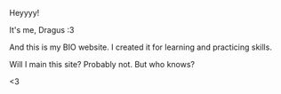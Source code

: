 Heyyyy!

It's me, Dragus :3

And this is my BIO website.
I created it for learning and practicing skills.

Will I main this site? Probably not. But who knows?

<3
